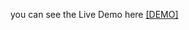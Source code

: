 you can see the Live Demo here 
 <a href="https://mehrdad-mh.github.io/music-player-pishgaman-LiveDemo/"> [DEMO] </a>

